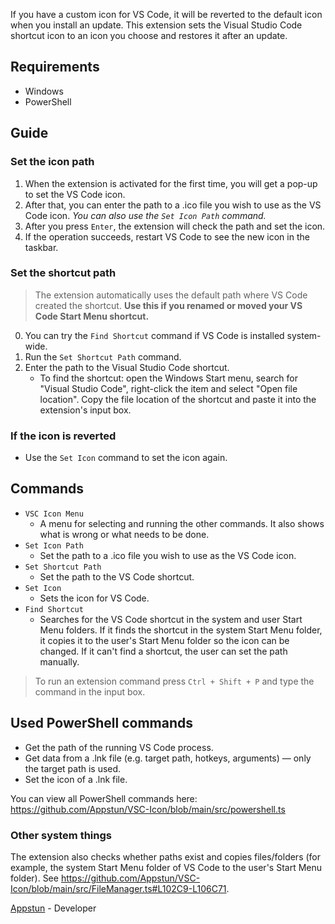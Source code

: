 If you have a custom icon for VS Code, it will be reverted to the default icon when you install an update.
This extension sets the Visual Studio Code shortcut icon to an icon you choose and restores it after an update.

## Requirements

- Windows
- PowerShell

## Guide

### Set the icon path

1. When the extension is activated for the first time, you will get a pop-up to set the VS Code icon.
2. After that, you can enter the path to a .ico file you wish to use as the VS Code icon.
   _You can also use the `Set Icon Path` command._
3. After you press `Enter`, the extension will check the path and set the icon.
4. If the operation succeeds, restart VS Code to see the new icon in the taskbar.

### Set the shortcut path

> The extension automatically uses the default path where VS Code created the shortcut.
> **Use this if you renamed or moved your VS Code Start Menu shortcut.**

0. You can try the `Find Shortcut` command if VS Code is installed system-wide.
1. Run the `Set Shortcut Path` command.
2. Enter the path to the Visual Studio Code shortcut.
   - To find the shortcut: open the Windows Start menu, search for "Visual Studio Code", right-click the item and select "Open file location". Copy the file location of the shortcut and paste it into the extension's input box.

### If the icon is reverted

- Use the `Set Icon` command to set the icon again.

## Commands

- `VSC Icon Menu`
  - A menu for selecting and running the other commands. It also shows what is wrong or what needs to be done.
- `Set Icon Path`
  - Set the path to a .ico file you wish to use as the VS Code icon.
- `Set Shortcut Path`
  - Set the path to the VS Code shortcut.
- `Set Icon`
  - Sets the icon for VS Code.
- `Find Shortcut`
  - Searches for the VS Code shortcut in the system and user Start Menu folders. If it finds the shortcut in the system Start Menu folder, it copies it to the user's Start Menu folder so the icon can be changed. If it can't find a shortcut, the user can set the path manually.

> To run an extension command press `Ctrl + Shift + P` and type the command in the input box.

## Used PowerShell commands

- Get the path of the running VS Code process.
- Get data from a .lnk file (e.g. target path, hotkeys, arguments) — only the target path is used.
- Set the icon of a .lnk file.

You can view all PowerShell commands here: https://github.com/Appstun/VSC-Icon/blob/main/src/powershell.ts

### Other system things

The extension also checks whether paths exist and copies files/folders (for example, the system Start Menu folder of VS Code to the user's Start Menu folder). See https://github.com/Appstun/VSC-Icon/blob/main/src/FileManager.ts#L102C9-L106C71.

[Appstun](https://github.com/appstun) - Developer
